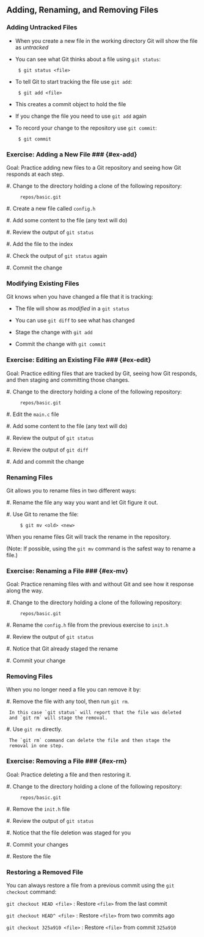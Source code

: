Adding, Renaming, and Removing Files
------------------------------------

### Adding Untracked Files ###

  * When you create a new file in the working directory Git will show
    the file as *untracked*

  * You can see what Git thinks about a file using `git status`:

         $ git status <file>

  * To tell Git to start tracking the file use `git add`:

         $ git add <file>

  * This creates a commit object to hold the file

  * If you change the file you need to use `git add` again

  * To record your change to the repository use `git commit`:

         $ git commit

### Exercise: Adding a New File ### {#ex-add}

<div class="notes">

Goal: Practice adding new files to a Git repository and seeing how Git
responds at each step.

</div>

  #. Change to the directory holding a clone of the following
     repository:

         repos/basic.git

  #. Create a new file called `config.h`

  #. Add some content to the file (any text will do)

  #. Review the output of `git status`

  #. Add the file to the index

  #. Check the output of `git status` again

  #. Commit the change

### Modifying Existing Files ###

Git knows when you have changed a file that it is tracking:

  * The file will show as *modified* in a `git status`

  * You can use `git diff` to see what has changed

  * Stage the change with `git add`

  * Commit the change with `git commit`

### Exercise: Editing an Existing File ### {#ex-edit}

<div class="notes">

Goal: Practice editing files that are tracked by Git, seeing how Git
responds, and then staging and committing those changes.

</div>

  #. Change to the directory holding a clone of the following
     repository:

         repos/basic.git

  #. Edit the `main.c` file

  #. Add some content to the file (any text will do)

  #. Review the output of `git status`

  #. Review the output of `git diff`

  #. Add and commit the change

### Renaming Files ###

Git allows you to rename files in two different ways:

  #. Rename the file any way you want and let Git figure it out.

  #. Use Git to rename the file:

         $ git mv <old> <new>

When you rename files Git will track the rename in the repository.

(Note: If possible, using the `git mv` command is the safest way to
rename a file.)

### Exercise: Renaming a File ### {#ex-mv}

<div class="notes">

Goal: Practice renaming files with and without Git and see how it
response along the way.

</div>

  #. Change to the directory holding a clone of the following
     repository:

         repos/basic.git

  #. Rename the `config.h` file from the previous exercise to `init.h`

  #. Review the output of `git status`

  #. Notice that Git already staged the rename

  #. Commit your change

### Removing Files ###

When you no longer need a file you can remove it by:

  #. Remove the file with any tool, then run `git rm`.

     In this case `git status` will report that the file was deleted
     and `git rm` will stage the removal.

  #. Use `git rm` directly.

     The `git rm` command can delete the file and then stage the
     removal in one step.

### Exercise: Removing a File ### {#ex-rm}

<div class="notes">

Goal: Practice deleting a file and then restoring it.

</div>

  #. Change to the directory holding a clone of the following
     repository:

         repos/basic.git

  #. Remove the `init.h` file

  #. Review the output of `git status`

  #. Notice that the file deletion was staged for you

  #. Commit your changes

  #. Restore the file

### Restoring a Removed File ###

You can always restore a file from a previous commit using the `git
checkout` command:

`git checkout HEAD <file>`
  : Restore `<file>` from the last commit

`git checkout HEAD^ <file>`
  : Restore `<file>` from two commits ago

`git checkout 325a910 <file>`
  : Restore `<file>` from commit `325a910`
